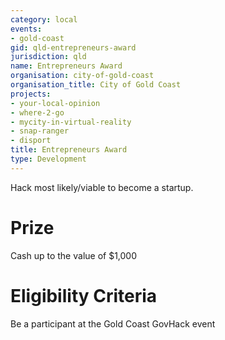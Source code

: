 ```yaml
---
category: local
events:
- gold-coast
gid: qld-entrepreneurs-award
jurisdiction: qld
name: Entrepreneurs Award
organisation: city-of-gold-coast
organisation_title: City of Gold Coast
projects:
- your-local-opinion
- where-2-go
- mycity-in-virtual-reality
- snap-ranger
- disport
title: Entrepreneurs Award
type: Development
---
```


Hack most likely/viable to become a startup.

# Prize
Cash  up to the value of $1,000

# Eligibility Criteria
Be a participant at the Gold Coast GovHack event